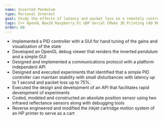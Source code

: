 ```yaml
---
name: Inverted Pendulum
type: Personal Interest
goal: Study the effects of latency and packet loss on a remotely controlled inverted pendulum.
tags: C++ OpenGL Box2d Raspberry_Pi UDP Serial CMake 3D_Printing CAD Mechatronics Electronics_Reverse_Engineering Software_Engineering
order: 00
---
```


- Implemented a PID controller with a GUI for hand tuning of the gains and visualization of the state
- Developed an OpenGL debug viewer that renders the inverted pendulum and a simple GUI
- Designed and implemented a communications protocol with a platform independent API
- Designed and executed experiments that identified that a simple PID controller can maintain stability with small disturbances with latency up to 1 second and packet loss up to 75%.
- Executed the design and development of an API that facilitates rapid development of experiments
- Coded, modeled and constructed an absolute position sensor using two infrared reflectance sensors along with debugging tools
- Reverse engineered and modified the inkjet cartridge motion system of an HP printer to serve as a cart